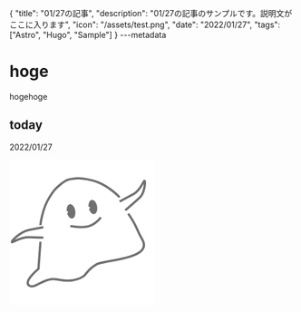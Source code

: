 {
  "title": "01/27の記事",
  "description": "01/27の記事のサンプルです。説明文がここに入ります",
  "icon": "/assets/test.png",
  "date": "2022/01/27",
  "tags": ["Astro", "Hugo", "Sample"]
}
---metadata

# hoge
hogehoge

## today
2022/01/27

![img](/assets/test.png)